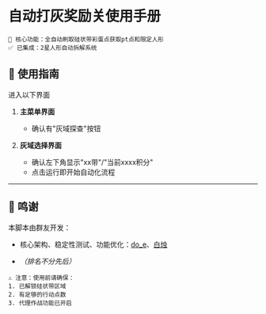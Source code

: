 # 自动打灰奖励关使用手册

```!
🌟 核心功能：全自动刷取硅状带彩蛋点获取pt点和限定人形  
✅ 已集成：2星人形自动拆解系统  
```


## 🚀 使用指南

进入以下界面

1. **主菜单界面** 

   - 确认有"灰域探查"按钮
   
2. **灰域选择界面** 
   - 确认左下角显示"xx带"/"当前xxxx积分"
   - 点击运行即开始自动化流程

---

## 🙏 鸣谢
本脚本由群友开发：
- 核心架构、稳定性测试、功能优化：[do_e](https://github.com/isla23)、[白烛](https://github.com/Talulah-x)

- *（排名不分先后）*

```!
⚠️ 注意：使用前请确保：
1. 已解锁硅状带区域
2. 有足够的行动点数
3. 代理作战功能已开启
```
